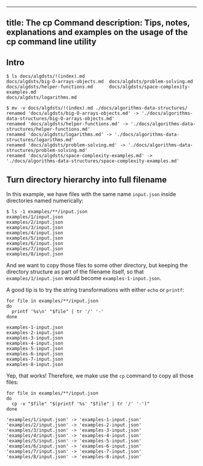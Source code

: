 ---
title: The cp Command
description: Tips, notes, explanations and examples on the usage of the cp command line utility
----

## Intro

```shell-session
$ ls docs/algdsts/!(index).md
docs/algdsts/big-O-arrays-objects.md  docs/algdsts/problem-solving.md
docs/algdsts/helper-functions.md      docs/algdsts/space-complexity-examples.md
docs/algdsts/logarithms.md

$ mv -v docs/algdsts/!(index).md ./docs/algorithms-data-structures/
renamed 'docs/algdsts/big-O-arrays-objects.md' -> './docs/algorithms-data-structures/big-O-arrays-objects.md'
renamed 'docs/algdsts/helper-functions.md' -> './docs/algorithms-data-structures/helper-functions.md'
renamed 'docs/algdsts/logarithms.md' -> './docs/algorithms-data-structures/logarithms.md'
renamed 'docs/algdsts/problem-solving.md' -> './docs/algorithms-data-structures/problem-solving.md'
renamed 'docs/algdsts/space-complexity-examples.md' -> './docs/algorithms-data-structures/space-complexity-examples.md'
```

## Turn directory hierarchy into full filename

In this example, we have files with the same name `input.json` inside directories named numerically:

```{code} bash
$ ls -1 examples/**/input.json
examples/1/input.json
examples/2/input.json
examples/3/input.json
examples/4/input.json
examples/5/input.json
examples/6/input.json
examples/7/input.json
examples/8/input.json
```

And we want to copy those files to some other directory, but keeping the directory structure as part of the filename itself, so that `examples/1/input.json` would become `examples-1-input.json`.

A good tip is to try the string transformations with either `echo` or `printf`:

```{code} bash
for file in examples/**/input.json
do
  printf '%s\n' "$file" | tr '/' '-'
done

examples-1-input.json
examples-2-input.json
examples-3-input.json
examples-4-input.json
examples-5-input.json
examples-6-input.json
examples-7-input.json
examples-8-input.json
```

Yep, that works!
Therefore, we make use the `cp` command to copy all those files:

```{code} bash
for file in examples/**/input.json
do
  cp -v "$file" "$(printf '%s' "$file" | tr '/' '-')"
done

'examples/1/input.json' -> 'examples-1-input.json'
'examples/2/input.json' -> 'examples-2-input.json'
'examples/3/input.json' -> 'examples-3-input.json'
'examples/4/input.json' -> 'examples-4-input.json'
'examples/5/input.json' -> 'examples-5-input.json'
'examples/6/input.json' -> 'examples-6-input.json'
'examples/7/input.json' -> 'examples-7-input.json'
'examples/8/input.json' -> 'examples-8-input.json'
```
